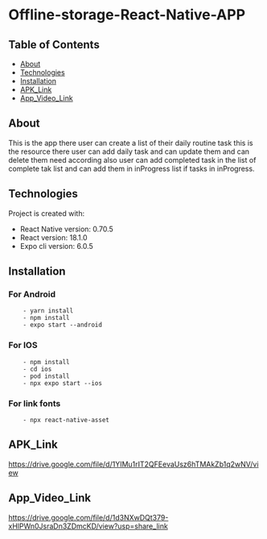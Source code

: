 # Offline-storage-React-Native-APP

## Table of Contents
- [About](#about)
- [Technologies](#technologies)
- [Installation](#installation)
- [APK_Link](#apk_link)
- [App_Video_Link](#app_video_link)

## About
This is the app there user can create a list of their daily routine task this is the resource there user can add daily task and can update them and can delete them need according also user can add completed task in the list of complete tak list and can add them in inProgress list if tasks in inProgress.


## Technologies
Project is created with:
* React Native version: 0.70.5
* React version: 18.1.0
* Expo cli version: 6.0.5

## Installation
### For Android
        - yarn install
        - npm install
        - expo start --android
### For IOS
        - npm install
        - cd ios
        - pod install
        - npx expo start --ios
### For link fonts
        - npx react-native-asset

## APK_Link
   https://drive.google.com/file/d/1YIMu1rIT2QFEevaUsz6hTMAkZb1q2wNV/view

## App_Video_Link
https://drive.google.com/file/d/1d3NXwDQt379-xHlPWn0JsraDn3ZDmcKD/view?usp=share_link